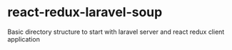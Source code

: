 # react-redux-laravel-soup
Basic directory structure to start with laravel server and react redux client application
